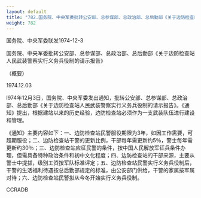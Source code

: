 ```yaml
---
layout: default
title: "782.国务院、中央军委批转公安部、总参谋部、总政治部、总后勤部《关于边防检查站人民武装警察实行义务兵役制的请示报告》（概要）"
weight: 782
---
```


国务院、中央军委联发1974-12-3

国务院、中央军委批转公安部、总参谋部、总政治部、总后勤部《关于边防检查站人民武装警察实行义务兵役制的请示报告》

（概要）

1974.12.03

l974年12月3日，国务院、中央军委发出通知，批转公安部、总参谋部、总政治部、总后勤部《关于边防检查站人民武装警察实行义务兵役制的请示报告》。《通知》提出，根据建站以来的历史经验，边防检查站必须作为一支武装队伍进行建设和管理。

《通知》主要内容如下：一、边防检查站民警服役期限为3年，如因工作需要，可超期服役；二、边防检查站干警的更新比例，干部每年需更新约5％，警士每年需更新约30％；三、边防检查站应征民警的条件，按中国人民解放军征兵条件办理，但需具备特种政治条件和初中文化程度；四、边防检查站的干部来源，主要从警士中提拔，级别工资按军队标准评定；五、边防检查站民警实行义务兵役制后，干警的生活福利待遇按总后勤部规定的标准，由公安部门供给，干警的家属按军属对待；六、边防检查站民警拟从今冬开始实行义务兵役制。

CCRADB

